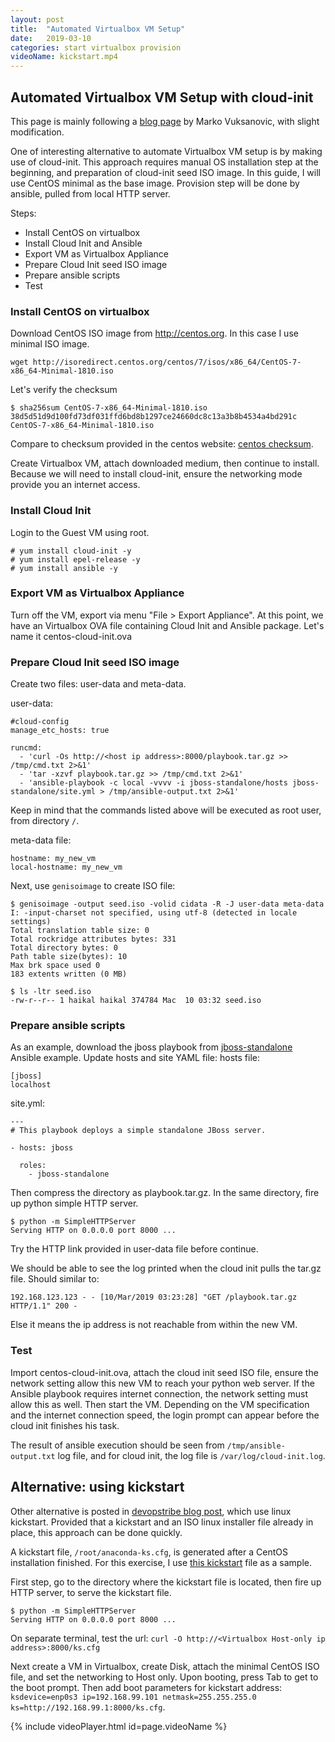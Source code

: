 ```yaml
---
layout: post
title:  "Automated Virtualbox VM Setup"
date:   2019-03-10
categories: start virtualbox provision
videoName: kickstart.mp4
---
```

## Automated Virtualbox VM Setup with cloud-init
This page is mainly following a [blog page] by Marko Vuksanovic, with slight modification.

One of interesting alternative to automate Virtualbox VM setup is by making use of cloud-init.
This approach requires manual OS installation step at the beginning, and preparation of cloud-init seed ISO image.
In this guide, I will use CentOS minimal as the base image. Provision step will be done by ansible, pulled from local HTTP server.

Steps:
- Install CentOS on virtualbox
- Install Cloud Init and Ansible
- Export VM as Virtualbox Appliance
- Prepare Cloud Init seed ISO image
- Prepare ansible scripts
- Test

### Install CentOS on virtualbox

Download CentOS ISO image from http://centos.org. In this case I use minimal ISO image.
```
wget http://isoredirect.centos.org/centos/7/isos/x86_64/CentOS-7-x86_64-Minimal-1810.iso
```
Let's verify the checksum
```
$ sha256sum CentOS-7-x86_64-Minimal-1810.iso 
38d5d51d9d100fd73df031ffd6bd8b1297ce24660dc8c13a3b8b4534a4bd291c  CentOS-7-x86_64-Minimal-1810.iso
```
Compare to checksum provided in the centos website: [centos checksum].

Create Virtualbox VM, attach downloaded medium, then continue to install. Because we will need to install cloud-init, ensure the networking mode provide you an internet access.

### Install Cloud Init
Login to the Guest VM using root.
```
# yum install cloud-init -y
# yum install epel-release -y
# yum install ansible -y
```

### Export VM as Virtualbox Appliance
Turn off the VM, export via menu "File > Export Appliance".
At this point, we have an Virtualbox OVA file containing Cloud Init and Ansible package. Let's name it centos-cloud-init.ova

### Prepare Cloud Init seed ISO image
Create two files: user-data and meta-data.

user-data:
```
#cloud-config
manage_etc_hosts: true

runcmd:
  - 'curl -Os http://<host ip address>:8000/playbook.tar.gz >> /tmp/cmd.txt 2>&1' 
  - 'tar -xzvf playbook.tar.gz >> /tmp/cmd.txt 2>&1'
  - 'ansible-playbook -c local -vvvv -i jboss-standalone/hosts jboss-standalone/site.yml > /tmp/ansible-output.txt 2>&1'
```
Keep in mind that the commands listed above will be executed as root user, from directory `/`.

meta-data file:
```
hostname: my_new_vm
local-hostname: my_new_vm
```

Next, use `genisoimage` to create ISO file:
```
$ genisoimage -output seed.iso -volid cidata -R -J user-data meta-data
I: -input-charset not specified, using utf-8 (detected in locale settings)
Total translation table size: 0
Total rockridge attributes bytes: 331
Total directory bytes: 0
Path table size(bytes): 10
Max brk space used 0
183 extents written (0 MB)

$ ls -ltr seed.iso 
-rw-r--r-- 1 haikal haikal 374784 Mac  10 03:32 seed.iso

```
### Prepare ansible scripts
As an example, download the jboss playbook from [jboss-standalone] Ansible example.
Update hosts and site YAML file:
hosts file:
```
[jboss]
localhost
```

site.yml:
```
---
# This playbook deploys a simple standalone JBoss server.

- hosts: jboss

  roles:
    - jboss-standalone
```

Then compress the directory as playbook.tar.gz. In the same directory, fire up python simple HTTP server.
```
$ python -m SimpleHTTPServer
Serving HTTP on 0.0.0.0 port 8000 ...
```
Try the HTTP link provided in user-data file before continue.

We should be able to see the log printed when the cloud init pulls the tar.gz file. Should similar to:
```
192.168.123.123 - - [10/Mar/2019 03:23:28] "GET /playbook.tar.gz HTTP/1.1" 200 -
```
Else it means the ip address is not reachable from within the new VM.


### Test
Import centos-cloud-init.ova, attach the cloud init seed ISO file, ensure the network setting allow this new VM to reach your python web server. If the Ansible playbook requires internet connection, the network setting must allow this as well.
Then start the VM. Depending on the VM specification and the internet connection speed, the login prompt can appear before the cloud init finishes his task.

The result of ansible execution should be seen from `/tmp/ansible-output.txt` log file, and for cloud init, the log file is `/var/log/cloud-init.log`.

## Alternative: using kickstart

Other alternative is posted in [devopstribe blog post], which use linux kickstart.
Provided that a kickstart and an ISO linux installer file already in place, this approach can be done quickly.

A kickstart file, `/root/anaconda-ks.cfg`, is generated after a CentOS installation finished. For this exercise, I use [this kickstart] file as a sample. 

First step, go to the directory where the kickstart file is located, then fire up HTTP server, to serve the kickstart file.
```
$ python -m SimpleHTTPServer
Serving HTTP on 0.0.0.0 port 8000 ...
```

On separate terminal, test the url: `curl -O http://<Virtualbox Host-only ip address>:8000/ks.cfg`

Next create a VM in Virtualbox, create Disk, attach the minimal CentOS ISO file, and set the networking to Host only.
Upon booting, press Tab to get to the boot prompt. Then add boot parameters for kickstart address: `ksdevice=enp0s3 ip=192.168.99.101 netmask=255.255.255.0 ks=http://192.168.99.1:8000/ks.cfg`.

{% include videoPlayer.html id=page.videoName %}

[blog page]: https://medium.com/@mvuksano/automated-provisioning-of-virtual-machines-for-development-8a543e435f44
[centos checksum]: https://wiki.centos.org/Manuals/ReleaseNotes/CentOS7.1810?action=show&redirect=Manuals%2FReleaseNotes%2FCentOS7#head-216cf28780660383fed5b3266f31ef11ea95d18f
[jboss-standalone]: https://github.com/ansible/ansible-examples/tree/master/jboss-standalone.
[this kickstart]: /files/ks.cfg
[devopstribe blog post]: https://devopstribe.it/2014/07/23/install-linux-centos-7-with-kickstart-on-virtualbox/

